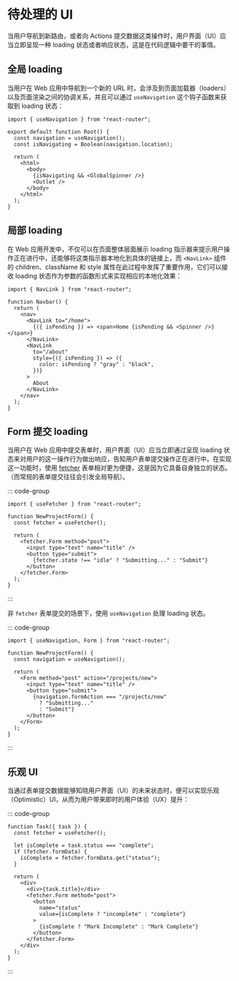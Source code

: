 # 待处理的 UI

当用户导航到新路由，或者向 Actions 提交数据这类操作时，用户界面（UI）应当立即呈现一种 loading 状态或者响应状态，这是在代码逻辑中要干的事情。

## 全局 loading

当用户在 Web 应用中导航到一个新的 URL 时，会涉及到页面加载器（loaders）以及页面渲染之间的协调关系，并且可以通过 `useNavigation` 这个钩子函数来获取到 loading 状态：

```tsx
import { useNavigation } from "react-router";

export default function Root() {
  const navigation = useNavigation();
  const isNavigating = Boolean(navigation.location);

  return (
    <html>
      <body>
        {isNavigating && <GlobalSpinner />}
        <Outlet />
      </body>
    </html>
  );
}
```

## 局部 loading

在 Web 应用开发中，不仅可以在页面整体层面展示 loading 指示器来提示用户操作正在进行中，还能够将这类指示器本地化到具体的链接上，而 `<NavLink>` 组件的 children、className 和 style 属性在此过程中发挥了重要作用，它们可以接收 loading 状态作为参数的函数形式来实现相应的本地化效果：

```tsx
import { NavLink } from "react-router";

function Navbar() {
  return (
    <nav>
      <NavLink to="/home">
        {({ isPending }) => <span>Home {isPending && <Spinner />}</span>}
      </NavLink>
      <NavLink
        to="/about"
        style={({ isPending }) => ({
          color: isPending ? "gray" : "black",
        })}
      >
        About
      </NavLink>
    </nav>
  );
}
```

## Form 提交 loading

当用户在 Web 应用中提交表单时，用户界面（UI）应当立即通过呈现 loading 状态来对用户的这一操作行为做出响应，告知用户表单提交操作正在进行中。在实现这一功能时，使用 [fetcher](https://api.reactrouter.com/v7/functions/react_router.useFetcher.html) 表单相对更为便捷，这是因为它具备自身独立的状态。（而常规的表单提交往往会引发全局导航）。

::: code-group

```tsx{10} [app/project.tsx]
import { useFetcher } from "react-router";

function NewProjectForm() {
  const fetcher = useFetcher();

  return (
    <fetcher.Form method="post">
      <input type="text" name="title" />
      <button type="submit">
        {fetcher.state !== "idle" ? "Submitting..." : "Submit"}
      </button>
    </fetcher.Form>
  );
}
```

:::

非 `fetcher` 表单提交的场景下，使用 `useNavigation` 处理 loading 状态。

::: code-group

```tsx{4,10} [app/project/new.tsx]
import { useNavigation, Form } from "react-router";

function NewProjectForm() {
  const navigation = useNavigation();

  return (
    <Form method="post" action="/projects/new">
      <input type="text" name="title" />
      <button type="submit">
        {navigation.formAction === "/projects/new"
          ? "Submitting..."
          : "Submit"}
      </button>
    </Form>
  );
}
```

:::

## 乐观 UI

当通过表单提交数据能够知晓用户界面（UI）的未来状态时，便可以实现乐观（Optimistic）UI，从而为用户带来即时的用户体验（UX）提升：

::: code-group

```tsx{4-7} [app/project.tsx]
function Task({ task }) {
  const fetcher = useFetcher();

  let isComplete = task.status === "complete";
  if (fetcher.formData) {
    isComplete = fetcher.formData.get("status");
  }

  return (
    <div>
      <div>{task.title}</div>
      <fetcher.Form method="post">
        <button
          name="status"
          value={isComplete ? "incomplete" : "complete"}
        >
          {isComplete ? "Mark Incomplete" : "Mark Complete"}
        </button>
      </fetcher.Form>
    </div>
  );
}

```

:::

